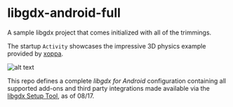 # libgdx-android-full
A sample libgdx project that comes initialized with all of the trimmings. 

The startup `Activity` showcases the impressive 3D physics example provided by [xoppa](https://github.com/xoppa).

  ![alt text](http://i.imgur.com/iQSJI76.png "libgdx Bullet Physics Example")

This repo defines a complete _libgdx for Android_ configuration containing all supported add-ons and third party integrations made available via the [libgdx Setup Tool](https://github.com/libgdx/libgdx/wiki/Project-Setup-Gradle), as of 08/17. 
